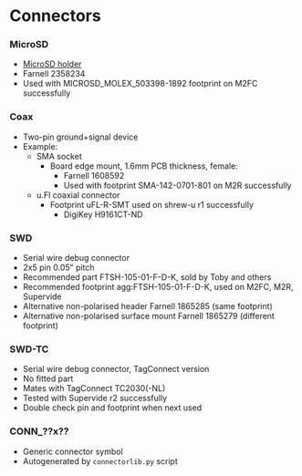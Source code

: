 # Connectors

### MicroSD
* [MicroSD 
  holder](http://www.molex.com/molex/products/datasheet.jsp?part=active/5033981892_MEMORY_CARD_SOCKET.xml)
* Farnell 2358234
* Used with MICROSD_MOLEX_503398-1892 footprint on M2FC successfully

### Coax
* Two-pin ground+signal device
* Example:
    * SMA socket
        * Board edge mount, 1.6mm PCB thickness, female:
            * Farnell 1608592
            * Used with footprint SMA-142-0701-801 on M2R successfully
    * u.Fl coaxial connector
        * Footprint uFL-R-SMT used on shrew-u r1 successfully
            * DigiKey H9161CT-ND

### SWD
* Serial wire debug connector
* 2x5 pin 0.05" pitch
* Recommended part FTSH-105-01-F-D-K, sold by Toby and others
* Recommended footprint agg:FTSH-105-01-F-D-K, used on M2FC, M2R, Supervide
* Alternative non-polarised header Farnell 1865285 (same footprint)
* Alternative non-polarised surface mount Farnell 1865279 (different footprint)

### SWD-TC
* Serial wire debug connector, TagConnect version
* No fitted part
* Mates with TagConnect TC2030(-NL)
* Tested with Supervide r2 successfully
* Double check pin and footprint when next used

### CONN_??x??
* Generic connector symbol
* Autogenerated by `connectorlib.py` script
